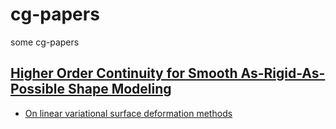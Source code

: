 # cg-papers
some cg-papers


## [Higher Order Continuity for Smooth As-Rigid-As-Possible Shape Modeling](https://jcgt.org/published/0014/01/10/)
- [On linear variational surface deformation methods](https://igl.ethz.ch/projects/deformation-survey/deformation_survey.pdf)